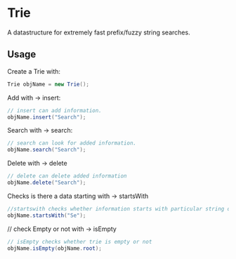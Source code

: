 # Trie
A datastructure for extremely fast prefix/fuzzy string searches.

## Usage
Create a Trie with:
``` Java
Trie objName = new Trie();
```

Add with -> insert:
``` Java
// insert can add information.
objName.insert("Search");
```

Search with -> search:
``` Java
// search can look for added information.
objName.search("Search");
```

Delete with -> delete
``` Java
// delete can delete added information
objName.delete("Search");
```

Checks is there a data starting with -> startsWith
``` Java
//startswith checks whether information starts with particular string or not
objName.startsWith("Se");
```

// check Empty or not with -> isEmpty
``` Java
// isEmpty checks whether trie is empty or not
objName.isEmpty(objName.root);
```

